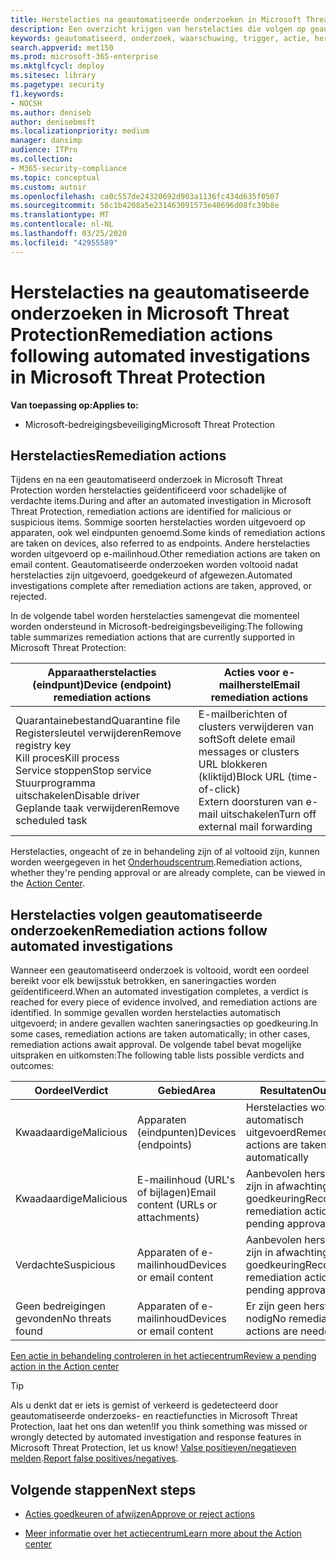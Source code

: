 ```yaml
---
title: Herstelacties na geautomatiseerde onderzoeken in Microsoft Threat Protection
description: Een overzicht krijgen van herstelacties die volgen op geautomatiseerde onderzoeken in Microsoft Threat Protection
keywords: geautomatiseerd, onderzoek, waarschuwing, trigger, actie, herstel
search.appverid: met150
ms.prod: microsoft-365-enterprise
ms.mktglfcycl: deploy
ms.sitesec: library
ms.pagetype: security
f1.keywords:
- NOCSH
ms.author: deniseb
author: denisebmsft
ms.localizationpriority: medium
manager: dansimp
audience: ITPro
ms.collection:
- M365-security-compliance
ms.topic: conceptual
ms.custom: autoir
ms.openlocfilehash: ca0c557de24320692d903a1136fc434d635f0507
ms.sourcegitcommit: 58c1b4208a5e231463091573e40696d08fc39b8e
ms.translationtype: MT
ms.contentlocale: nl-NL
ms.lasthandoff: 03/25/2020
ms.locfileid: "42955589"
---
```

# <a name="remediation-actions-following-automated-investigations-in-microsoft-threat-protection"></a><span data-ttu-id="da700-104">Herstelacties na geautomatiseerde onderzoeken in Microsoft Threat Protection</span><span class="sxs-lookup"><span data-stu-id="da700-104">Remediation actions following automated investigations in Microsoft Threat Protection</span></span>

<span data-ttu-id="da700-105">**Van toepassing op:**</span><span class="sxs-lookup"><span data-stu-id="da700-105">**Applies to:**</span></span>
- <span data-ttu-id="da700-106">Microsoft-bedreigingsbeveiliging</span><span class="sxs-lookup"><span data-stu-id="da700-106">Microsoft Threat Protection</span></span>


## <a name="remediation-actions"></a><span data-ttu-id="da700-107">Herstelacties</span><span class="sxs-lookup"><span data-stu-id="da700-107">Remediation actions</span></span>

<span data-ttu-id="da700-108">Tijdens en na een geautomatiseerd onderzoek in Microsoft Threat Protection worden herstelacties geïdentificeerd voor schadelijke of verdachte items.</span><span class="sxs-lookup"><span data-stu-id="da700-108">During and after an automated investigation in Microsoft Threat Protection, remediation actions are identified for malicious or suspicious items.</span></span> <span data-ttu-id="da700-109">Sommige soorten herstelacties worden uitgevoerd op apparaten, ook wel eindpunten genoemd.</span><span class="sxs-lookup"><span data-stu-id="da700-109">Some kinds of remediation actions are taken on devices, also referred to as endpoints.</span></span> <span data-ttu-id="da700-110">Andere herstelacties worden uitgevoerd op e-mailinhoud.</span><span class="sxs-lookup"><span data-stu-id="da700-110">Other remediation actions are taken on email content.</span></span> <span data-ttu-id="da700-111">Geautomatiseerde onderzoeken worden voltooid nadat herstelacties zijn uitgevoerd, goedgekeurd of afgewezen.</span><span class="sxs-lookup"><span data-stu-id="da700-111">Automated investigations complete after remediation actions are taken, approved, or rejected.</span></span>

<span data-ttu-id="da700-112">In de volgende tabel worden herstelacties samengevat die momenteel worden ondersteund in Microsoft-bedreigingsbeveiliging:</span><span class="sxs-lookup"><span data-stu-id="da700-112">The following table summarizes remediation actions that are currently supported in Microsoft Threat Protection:</span></span> 

|<span data-ttu-id="da700-113">Apparaatherstelacties (eindpunt)</span><span class="sxs-lookup"><span data-stu-id="da700-113">Device (endpoint) remediation actions</span></span>  |<span data-ttu-id="da700-114">Acties voor e-mailherstel</span><span class="sxs-lookup"><span data-stu-id="da700-114">Email remediation actions</span></span>  |
|---------|---------|
|<span data-ttu-id="da700-115">Quarantainebestand</span><span class="sxs-lookup"><span data-stu-id="da700-115">Quarantine file</span></span><br/><span data-ttu-id="da700-116">Registersleutel verwijderen</span><span class="sxs-lookup"><span data-stu-id="da700-116">Remove registry key</span></span><br/><span data-ttu-id="da700-117">Kill proces</span><span class="sxs-lookup"><span data-stu-id="da700-117">Kill process</span></span> <br/><span data-ttu-id="da700-118">Service stoppen</span><span class="sxs-lookup"><span data-stu-id="da700-118">Stop service</span></span> <br/><span data-ttu-id="da700-119">Stuurprogramma uitschakelen</span><span class="sxs-lookup"><span data-stu-id="da700-119">Disable driver</span></span> <br/><span data-ttu-id="da700-120">Geplande taak verwijderen</span><span class="sxs-lookup"><span data-stu-id="da700-120">Remove scheduled task</span></span>      |<span data-ttu-id="da700-121">E-mailberichten of clusters verwijderen van soft</span><span class="sxs-lookup"><span data-stu-id="da700-121">Soft delete email messages or clusters</span></span><br/><span data-ttu-id="da700-122">URL blokkeren (kliktijd)</span><span class="sxs-lookup"><span data-stu-id="da700-122">Block URL (time-of-click)</span></span><br/><span data-ttu-id="da700-123">Extern doorsturen van e-mail uitschakelen</span><span class="sxs-lookup"><span data-stu-id="da700-123">Turn off external mail forwarding</span></span>          |

<span data-ttu-id="da700-124">Herstelacties, ongeacht of ze in behandeling zijn of al voltooid zijn, kunnen worden weergegeven in het [Onderhoudscentrum](https://docs.microsoft.com/microsoft-365/security/mtp/mtp-action-center).</span><span class="sxs-lookup"><span data-stu-id="da700-124">Remediation actions, whether they're pending approval or are already complete, can be viewed in the [Action Center](https://docs.microsoft.com/microsoft-365/security/mtp/mtp-action-center).</span></span>

## <a name="remediation-actions-follow-automated-investigations"></a><span data-ttu-id="da700-125">Herstelacties volgen geautomatiseerde onderzoeken</span><span class="sxs-lookup"><span data-stu-id="da700-125">Remediation actions follow automated investigations</span></span>

<span data-ttu-id="da700-126">Wanneer een geautomatiseerd onderzoek is voltooid, wordt een oordeel bereikt voor elk bewijsstuk betrokken, en saneringacties worden geïdentificeerd.</span><span class="sxs-lookup"><span data-stu-id="da700-126">When an automated investigation completes, a verdict is reached for every piece of evidence involved, and remediation actions are identified.</span></span> <span data-ttu-id="da700-127">In sommige gevallen worden herstelacties automatisch uitgevoerd; in andere gevallen wachten saneringsacties op goedkeuring.</span><span class="sxs-lookup"><span data-stu-id="da700-127">In some cases, remediation actions are taken automatically; in other cases, remediation actions await approval.</span></span> <span data-ttu-id="da700-128">De volgende tabel bevat mogelijke uitspraken en uitkomsten:</span><span class="sxs-lookup"><span data-stu-id="da700-128">The following table lists possible verdicts and outcomes:</span></span>

|<span data-ttu-id="da700-129">Oordeel</span><span class="sxs-lookup"><span data-stu-id="da700-129">Verdict</span></span>    |<span data-ttu-id="da700-130">Gebied</span><span class="sxs-lookup"><span data-stu-id="da700-130">Area</span></span>    |<span data-ttu-id="da700-131">Resultaten</span><span class="sxs-lookup"><span data-stu-id="da700-131">Outcomes</span></span>|
|------|------|------|
|<span data-ttu-id="da700-132">Kwaadaardige</span><span class="sxs-lookup"><span data-stu-id="da700-132">Malicious</span></span>    |<span data-ttu-id="da700-133">Apparaten (eindpunten)</span><span class="sxs-lookup"><span data-stu-id="da700-133">Devices (endpoints)</span></span>    |<span data-ttu-id="da700-134">Herstelacties worden automatisch uitgevoerd</span><span class="sxs-lookup"><span data-stu-id="da700-134">Remediation actions are taken automatically</span></span>|
|<span data-ttu-id="da700-135">Kwaadaardige</span><span class="sxs-lookup"><span data-stu-id="da700-135">Malicious</span></span>    |<span data-ttu-id="da700-136">E-mailinhoud (URL's of bijlagen)</span><span class="sxs-lookup"><span data-stu-id="da700-136">Email content (URLs or attachments)</span></span> | <span data-ttu-id="da700-137">Aanbevolen herstelacties zijn in afwachting van goedkeuring</span><span class="sxs-lookup"><span data-stu-id="da700-137">Recommended remediation actions are pending approval</span></span>|
|<span data-ttu-id="da700-138">Verdachte</span><span class="sxs-lookup"><span data-stu-id="da700-138">Suspicious</span></span>    |<span data-ttu-id="da700-139">Apparaten of e-mailinhoud</span><span class="sxs-lookup"><span data-stu-id="da700-139">Devices or email content</span></span> |<span data-ttu-id="da700-140">Aanbevolen herstelacties zijn in afwachting van goedkeuring</span><span class="sxs-lookup"><span data-stu-id="da700-140">Recommended remediation actions are pending approval</span></span>|
|<span data-ttu-id="da700-141">Geen bedreigingen gevonden</span><span class="sxs-lookup"><span data-stu-id="da700-141">No threats found</span></span>    |<span data-ttu-id="da700-142">Apparaten of e-mailinhoud</span><span class="sxs-lookup"><span data-stu-id="da700-142">Devices or email content</span></span>    |<span data-ttu-id="da700-143">Er zijn geen herstelacties nodig</span><span class="sxs-lookup"><span data-stu-id="da700-143">No remediation actions are needed</span></span>|

[<span data-ttu-id="da700-144">Een actie in behandeling controleren in het actiecentrum</span><span class="sxs-lookup"><span data-stu-id="da700-144">Review a pending action in the Action center</span></span>](mtp-autoir-actions.md#review-a-pending-action-in-the-action-center)

> [!TIP]
> <span data-ttu-id="da700-145">Als u denkt dat er iets is gemist of verkeerd is gedetecteerd door geautomatiseerde onderzoeks- en reactiefuncties in Microsoft Threat Protection, laat het ons dan weten!</span><span class="sxs-lookup"><span data-stu-id="da700-145">If you think something was missed or wrongly detected by automated investigation and response features in Microsoft Threat Protection, let us know!</span></span> <span data-ttu-id="da700-146">[Valse positieven/negatieven melden](mtp-autoir-report-false-positives-negatives.md).</span><span class="sxs-lookup"><span data-stu-id="da700-146">[Report false positives/negatives](mtp-autoir-report-false-positives-negatives.md).</span></span>

## <a name="next-steps"></a><span data-ttu-id="da700-147">Volgende stappen</span><span class="sxs-lookup"><span data-stu-id="da700-147">Next steps</span></span>

- [<span data-ttu-id="da700-148">Acties goedkeuren of afwijzen</span><span class="sxs-lookup"><span data-stu-id="da700-148">Approve or reject actions</span></span>](https://docs.microsoft.com/microsoft-365/security/mtp/mtp-autoir-actions)

- [<span data-ttu-id="da700-149">Meer informatie over het actiecentrum</span><span class="sxs-lookup"><span data-stu-id="da700-149">Learn more about the Action center</span></span>](https://docs.microsoft.com/microsoft-365/security/mtp/mtp-action-center)
